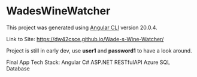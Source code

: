 # WadesWineWatcher

This project was generated using [Angular CLI](https://github.com/angular/angular-cli) version 20.0.4.

Link to Site: https://dw42csce.github.io/Wade-s-Wine-Watcher/

Project is still in early dev, use **user1** and **password1**  to have a look around.

Final App Tech Stack:
Angular
C# ASP.NET
RESTfulAPI
Azure SQL Database
